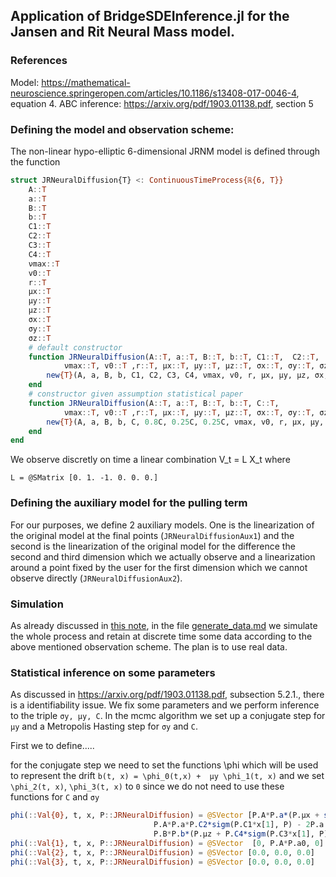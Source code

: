 ## Application of BridgeSDEInference.jl for the Jansen and Rit Neural Mass model.
### References
Model: https://mathematical-neuroscience.springeropen.com/articles/10.1186/s13408-017-0046-4, equation 4.
ABC inference: https://arxiv.org/pdf/1903.01138.pdf, section 5
### Defining the model and observation scheme:
The non-linear hypo-elliptic 6-dimensional JRNM model is defined through the function
```julia
struct JRNeuralDiffusion{T} <: ContinuousTimeProcess{ℝ{6, T}}
    A::T
    a::T
    B::T
    b::T
    C1::T
    C2::T
    C3::T
    C4::T
    νmax::T
    v0::T
    r::T
    μx::T
    μy::T
    μz::T
    σx::T
    σy::T
    σz::T
    # default constructor
    function JRNeuralDiffusion(A::T, a::T, B::T, b::T, C1::T,  C2::T,  C3::T,  C4::T,
            νmax::T, v0::T ,r::T, μx::T, μy::T, μz::T, σx::T, σy::T, σz::T) where T
        new{T}(A, a, B, b, C1, C2, C3, C4, νmax, v0, r, μx, μy, μz, σx, σy, σz)
    end
    # constructor given assumption statistical paper
    function JRNeuralDiffusion(A::T, a::T, B::T, b::T, C::T,
            νmax::T, v0::T ,r::T, μx::T, μy::T, μz::T, σx::T, σy::T, σz::T) where T
        new{T}(A, a, B, b, C, 0.8C, 0.25C, 0.25C, νmax, v0, r, μx, μy, μz, σx, σy, σz)
    end
end
```
We observe discretly on time a linear combination V_t = L X_t where
```
L = @SMatrix [0. 1. -1. 0. 0. 0.]
```
### Defining the auxiliary model for the pulling term
For our purposes, we define 2 auxiliary models. One is the linearization of the original model at the final points (`JRNeuralDiffusionAux1`) and the second is the linearization of the original model for the difference the second and third dimension which we actually observe and a linearization around a point fixed by the user for the first dimension which we cannot observe directly (`JRNeuralDiffusionAux2`).

### Simulation
As already discussed in [this note](docs/generate_data.md), in the file [generate_data.md](docs/generate_data.md) we simulate the whole process and retain at discrete time some data according to the above mentioned observation scheme. The plan is to use real data.

### Statistical inference on some parameters
As discussed in https://arxiv.org/pdf/1903.01138.pdf, subsection 5.2.1., there is a identifiability issue. We fix some parameters and we perform inference to the triple `σy, μy, C`. In the mcmc algorithm we set up a  conjugate step for `μy` and a Metropolis Hasting step for `σy` and `C`.  

First we to define..... 


for the conjugate step we need to set the functions \phi which will be used to represent the drift `b(t, x) = \phi_0(t,x) +  μy \phi_1(t, x)`  and we set `\phi_2(t, x)`, `\phi_3(t, x)` to `0` since we do not need to use these functions for `C` and `σy`
```julia
phi(::Val{0}, t, x, P::JRNeuralDiffusion) = @SVector [P.A*P.a*(P.μx + sigm(x[2] - x[3], P)) - 2P.a x[4] - P.a*P.a*x[1],
                                P.A*P.a*P.C2*sigm(P.C1*x[1], P) - 2P.a x[5] - P.a*P.a*x[2],
                                P.B*P.b*(P.μz + P.C4*sigm(P.C3*x[1], P)) - 2P.b x[6] - P.b*P.b*x[3] ]
phi(::Val{1}, t, x, P::JRNeuralDiffusion) = @SVector  [0, P.A*P.a0, 0]
phi(::Val{2}, t, x, P::JRNeuralDiffusion) = @SVector [0.0, 0.0, 0.0]
phi(::Val{3}, t, x, P::JRNeuralDiffusion) = @SVector [0.0, 0.0, 0.0]
```

















